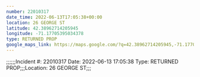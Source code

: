 ```yaml
---
number: 22010317
date_time: 2022-06-13T17:05:38+00:00
location: 26 GEORGE ST
latitude: 42.38962714205945
longitude: -71.17705395034378
type: RETURNED PROP
google_maps_link: https://maps.google.com/?q=42.38962714205945,-71.17705395034378
---
```


;;;;;;Incident #: 22010317  Date: 2022-06-13 17:05:38   Type: RETURNED PROP;;;Location: 26 GEORGE ST;;;
